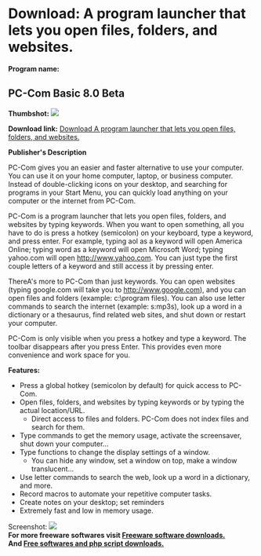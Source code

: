 # Download: A program launcher that lets you open files, folders, and websites.

**Program name:**

## PC-Com Basic 8.0 Beta

  
**Thumbshot:** ![](http://www.freewarefiles.com/screenshot/pccomshot_md.gif)   
  
**Download link:** [Download A program launcher that lets you open files, folders, and websites.](http://freesoftwares.boysofts.com/PC-Com-Basic-Beta_program_21905.html)  
  


**Publisher's Description**  
  


PC-Com gives you an easier and faster alternative to use your computer. You can use it on your home computer, laptop, or business computer. Instead of double-clicking icons on your desktop, and searching for programs in your Start Menu, you can quickly load anything on your computer or the internet from PC-Com. 

PC-Com is a program launcher that lets you open files, folders, and websites by typing keywords. When you want to open something, all you have to do is press a hotkey (semicolon) on your keyboard, type a keyword, and press enter. For example, typing aol as a keyword will open America Online; typing word as a keyword will open Microsoft Word; typing yahoo.com will open http://www.yahoo.com. You can just type the first couple letters of a keyword and still access it by pressing enter. 

ThereA's more to PC-Com than just keywords. You can open websites (typing google.com will take you to http://www.google.com), and you can open files and folders (example: c:\program files). You can also use letter commands to search the internet (example: s:mp3s), look up a word in a dictionary or a thesaurus, find related web sites, and shut down or restart your computer.

PC-Com is only visible when you press a hotkey and type a keyword. The toolbar disappears after you press Enter. This provides even more convenience and work space for you.

**Features:**

  * Press a global hotkey (semicolon by default) for quick access to PC-Com. 
  * Open files, folders, and websites by typing keywords or by typing the actual location/URL. 
    * Direct access to files and folders. PC-Com does not index files and search for them.
  * Type commands to get the memory usage, activate the screensaver, shut down your computer... 
  * Type functions to change the display settings of a window. 
    * You can hide any window, set a window on top, make a window translucent...
  * Use letter commands to search the web, look up a word in a dictionary, and more. 
  * Record macros to automate your repetitive computer tasks. 
  * Create notes on your desktop; set reminders 
  * Extremely fast and low in memory usage. 

  
  
Screenshot: ![](http://www.freewarefiles.com/screenshot/pccomshot.gif)   
**For more freeware softwares visit [Freeware software downloads.](http://freesoftwares.boysofts.com/)**   
**And [Free softwares and php script downloads.](http://www.boysofts.com/)**

